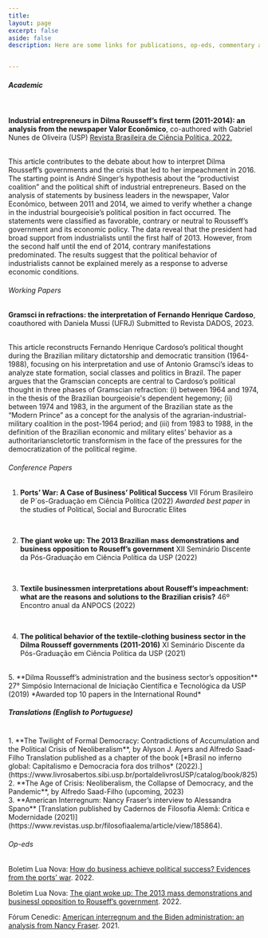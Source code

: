 ```yaml
---
title: 
layout: page
excerpt: false
aside: false
description: Here are some links for publications, op-eds, commentary and the like.


---
```



##### Academic
<br>

**Industrial entrepreneurs in Dilma Rousseff’s first term (2011-2014): an analysis from the newspaper Valor Econômico**, co-authored with Gabriel Nunes de Oliveira (USP)
[Revista Brasileira de Ciência Política, 2022.](https://www.scielo.br/j/rbcpol/a/qJkmrFTQFT7hrkXcb8nKdrG/)

<br>
This article contributes to the debate about how to interpret Dilma Rousseff’s governments and the crisis that led to her impeachment in 2016. The starting point is André Singer’s hypothesis about the “productivist coalition” and the political shift of industrial entrepreneurs. Based on the analysis of statements by business leaders in the newspaper, Valor Econômico, between 2011 and 2014, we aimed to verify whether a change in the industrial bourgeoisie’s political position in fact occurred. The statements were classified as favorable, contrary or neutral to Rousseff’s government and its economic policy. The data reveal that the president had broad support from industrialists until the first half of 2013. However, from the second half until the end of 2014, contrary manifestations predominated. The results suggest that the political behavior of industrialists cannot be explained merely as a response to adverse economic conditions.



###### Working Papers

**Gramsci in refractions: the interpretation of Fernando Henrique Cardoso**, coauthored with Daniela Mussi (UFRJ)
Submitted to Revista DADOS, 2023.

<br>
 This article reconstructs Fernando Henrique Cardoso’s political thought during the
Brazilian military dictatorship and democratic transition (1964-1988), focusing on his
interpretation and use of Antonio Gramsci’s ideas to analyze state formation, social classes and
politics in Brazil. The paper argues that the Gramscian concepts are central to Cardoso’s
political thought in three phases of Gramscian refraction: (i) between 1964 and 1974, in the
thesis of the Brazilian bourgeoisie's dependent hegemony; (ii) between 1974 and 1983, in the
argument of the Brazilian state as the “Modern Prince” as a concept for the analysis of the
agrarian-industrial-military coalition in the post-1964 period; and (iii) from 1983 to 1988, in
the definition of the Brazilian economic and military elites’ behavior as a authoritarianscletortic transformism in the face of the pressures for the democratization of the political
regime.


###### Conference Papers

1. **Ports’ War: A Case of Business’ Political Success**
VII Fórum Brasileiro de P´os-Graduação em Ciência Política (2022)
*Awarded best paper* in the studies of Political, Social and Burocratic Elites

<br>

2. **The giant woke up: The 2013 Brazilian mass demonstrations and business opposition to Rouseff’s government**
XII Seminário Discente da Pós-Graduação em Ciência Política da USP (2022)

<br>

3. **Textile businessmen interpretations about Rouseff’s impeachment: what are the reasons and solutions to the Brazilian crisis?**
46º Encontro anual da ANPOCS (2022)

<br>

4. **The political behavior of the textile-clothing business sector in the Dilma Rousseff
governments (2011-2016)**
XI Seminário Discente da Pós-Graduação em Ciência Política da USP (2021)

<br>
5. **Dilma Rousseff’s administration and the business sector’s opposition**
27° Simpósio Internacional de Iniciação Científica e Tecnológica da USP (2019)
*Awarded top 10 papers in the International Round*
<br>

##### Translations (English to Portuguese)
<br>
1. **The Twilight of Formal Democracy: Contradictions of Accumulation and the Political Crisis of Neoliberalism**, by Alyson J. Ayers and Alfredo Saad-Filho
Translation published as a chapter of the book [*Brasil no inferno global: Capitalismo e Democracia fora dos trilhos* (2022).](https://www.livrosabertos.sibi.usp.br/portaldelivrosUSP/catalog/book/825)

<br>
2. **The Age of Crisis: Neoliberalism, the Collapse of Democracy, and the Pandemic**, by Alfredo Saad-Filho (upcoming, 2023)

<br>
3. **American Interregnum: Nancy Fraser’s interview to Alessandra Spano**
[Translation published by Cadernos de Filosofia Alemã: Crítica e Modernidade (2021)](https://www.revistas.usp.br/filosofiaalema/article/view/185864).


###### Op-eds

Boletim Lua Nova: [How do business achieve political success? Evidences from the ports’ war](https://boletimluanova.org/como-os-empresarios-obtem-vitorias-politicas/). 2022.

Boletim Lua Nova: [The giant woke up: The 2013 mass demonstrations and businessl opposition
to Rouseff’s government](https://boletimluanova.org/o-gigante-acordou-manifestacoes-2013-oposicao-dilma/). 2022.

Fórum Cenedic: [American interregnum and the Biden administration: an analysis from Nancy Fraser](https://cenedic.fflch.usp.br/node/68). 2021.
